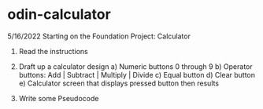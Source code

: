 # odin-calculator

5/16/2022
Starting on the Foundation Project: Calculator

1) Read the instructions 
2) Draft up a calculator design
	a) Numeric buttons 0 through 9
	b) Operator buttons: Add | Subtract | Multiply | Divide
	c) Equal button
	d) Clear button
	e) Calculator screen that displays pressed button then results


3) Write some Pseudocode
